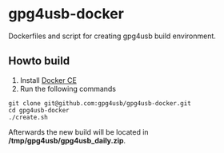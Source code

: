 # gpg4usb-docker
Dockerfiles and script for creating gpg4usb build environment.

## Howto build

1) Install [Docker CE](https://docs.docker.com/engine/installation/)
2) Run the following commands
```
git clone git@github.com:gpg4usb/gpg4usb-docker.git
cd gpg4usb-docker
./create.sh
```

Afterwards the new build will be located in **/tmp/gpg4usb/gpg4usb_daily.zip**.
 
